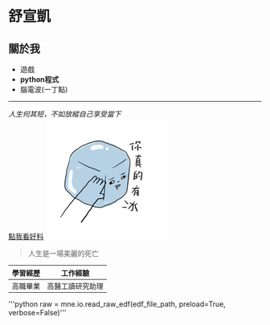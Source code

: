 # 舒宣凱
## 關於我
- 遊戲
- **python程式**
- 腦電波(一丁點)
-----------------------
*人生何其短，不如放縱自己享受當下*  
[點我看好料](https://www.youtube.com/watch?v=dQw4w9WgXcQ)
![圖片](main.png)
>人生是一場美麗的死亡

| 學習經歷 | 工作經驗 |
| ------- | ------- |
|高職畢業|高醫工讀研究助理|  

'''python raw = mne.io.read_raw_edf(edf_file_path, preload=True, verbose=False)'''
